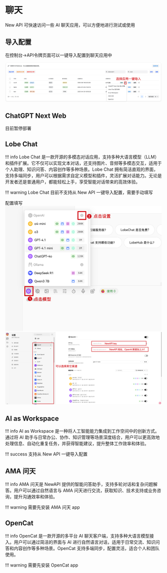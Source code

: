 # 聊天

New API 可快速访问一些 AI 聊天应用，可以方便地进行测试或使用

## 导入配置

在控制台->API令牌页面可以一键导入配置到聊天应用中

![一键导入](../../assets/guide/import-chat-config.png)

## ChatGPT Next Web

目前暂停部署

## Lobe Chat

!!! info
    Lobe Chat 是一款开源的多模态对话应用，支持多种大语言模型（LLM）和插件扩展。它不仅可以实现文本对话，还支持图片、音频等多模态交互，适用于个人助理、知识问答、内容创作等多种场景。Lobe Chat 拥有简洁直观的界面，支持多端同步，用户可以根据需求自定义模型和插件，灵活扩展对话能力。无论是开发者还是普通用户，都能轻松上手，享受智能对话带来的高效体验。

!!! warning
    Lobe Chat 目前不支持从 New API 一键导入配置，需要手动填写

配置填写  
![lobechat-1](../../assets/guide/lobechat-1.png)
![lobechat-2](../../assets/guide/lobechat-2.png)

## AI as Workspace

!!! info
    AI as Workspace 是一种将人工智能能力集成到工作空间中的创新方式。通过将 AI 助手与日常办公、协作、知识管理等场景深度结合，用户可以更高效地处理信息、自动化重复任务，并获得智能建议，提升整体工作效率和体验。

!!! success
    支持从 New API 一键导入配置

## AMA 问天

!!! info
    AMA 问天是 NewAPI 提供的智能问答助手，支持多轮对话和复杂问题解答。用户可以通过自然语言与 AMA 问天进行交流，获取知识、技术支持或业务咨询，提升沟通效率和体验。

!!! warning
    需要先安装 AMA 问天 app

## OpenCat

!!! info
    OpenCat 是一款开源的多平台 AI 聊天客户端，支持多种大语言模型接入。用户可以通过简洁的界面与 AI 进行自然语言对话，适用于日常交流、知识问答和内容创作等多种场景。OpenCat 支持多端同步，配置灵活，适合个人和团队使用。

!!! warning
    需要先安装 OpenCat app